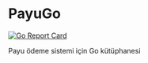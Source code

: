 # PayuGo

[![Go Report Card](https://goreportcard.com/badge/github.com/zafer06/payugo)](https://goreportcard.com/report/github.com/zafer06/payugo)

Payu ödeme sistemi için Go kütüphanesi
